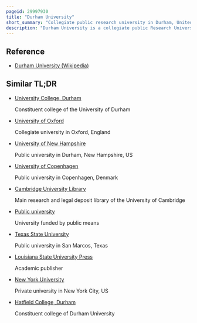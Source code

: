 ```yaml
---
pageid: 29997930
title: "Durham University"
short_summary: "Collegiate public research university in Durham, United Kingdom"
description: "Durham University is a collegiate public Research University in Durham, England, founded by an Act of Parliament in 1832 and incorporated by royal Charter in 1837. The University was the first recognised University to open in England for more than 600 Years after Oxford and Cambridge and is therefore the third-oldest University in England. As a Collegiate University its main Functions are divided between the academic Departments of the University and its 17 Colleges. In general, the Departments perform Research and provide teaching to Students, while the Colleges are responsible for their domestic Arrangements and Welfare."
---
```


## Reference

- [Durham University (Wikipedia)](https://en.wikipedia.org/?curid=29997930)

## Similar TL;DR

- [University College, Durham](/tldr/en/university-college-durham)

  Constituent college of the University of Durham

- [University of Oxford](/tldr/en/university-of-oxford)

  Collegiate university in Oxford, England

- [University of New Hampshire](/tldr/en/university-of-new-hampshire)

  Public university in Durham, New Hampshire, US

- [University of Copenhagen](/tldr/en/university-of-copenhagen)

  Public university in Copenhagen, Denmark

- [Cambridge University Library](/tldr/en/cambridge-university-library)

  Main research and legal deposit library of the University of Cambridge

- [Public university](/tldr/en/public-university)

  University funded by public means

- [Texas State University](/tldr/en/texas-state-university)

  Public university in San Marcos, Texas

- [Louisiana State University Press](/tldr/en/louisiana-state-university-press)

  Academic publisher

- [New York University](/tldr/en/new-york-university)

  Private university in New York City, US

- [Hatfield College, Durham](/tldr/en/hatfield-college-durham)

  Constituent college of Durham University
